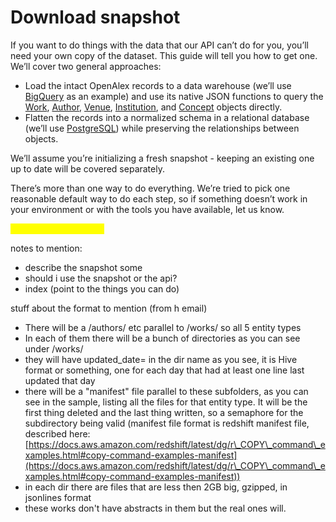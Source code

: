 # Download snapshot

If you want to do things with the data that our API can’t do for you, you’ll need your own copy of the dataset. This guide will tell you how to get one. We’ll cover two general approaches:

* Load the intact OpenAlex records to a data warehouse (we’ll use [BigQuery](https://cloud.google.com/bigquery) as an example) and use its native JSON functions to query the [Work](https://app.gitbook.com/o/q9WAeozYo93Avo9VPiOf/s/Sj6S26Opvy3KVj3QQGMc/about-the-data/work), [Author](https://app.gitbook.com/o/q9WAeozYo93Avo9VPiOf/s/Sj6S26Opvy3KVj3QQGMc/about-the-data/author), [Venue](https://app.gitbook.com/o/q9WAeozYo93Avo9VPiOf/s/Sj6S26Opvy3KVj3QQGMc/about-the-data/venue), [Institution](https://app.gitbook.com/o/q9WAeozYo93Avo9VPiOf/s/Sj6S26Opvy3KVj3QQGMc/about-the-data/institution), and [Concept](https://app.gitbook.com/o/q9WAeozYo93Avo9VPiOf/s/Sj6S26Opvy3KVj3QQGMc/about-the-data/concept) objects directly.
* Flatten the records into a normalized schema in a relational database (we’ll use [PostgreSQL](https://www.postgresql.org)) while preserving the relationships between objects.

We’ll assume you’re initializing a fresh snapshot - keeping an existing one up to date will be covered separately.

There’s more than one way to do everything. We’re tried to pick one reasonable default way to do each step, so if something doesn’t work in your environment or with the tools you have available, let us know.





<mark style="color:yellow;">vvv old notes here vvv</mark>

notes to mention:

* describe the snapshot some
* should i use the snapshot or the api?
* index (point to the things you can do)

stuff about the format to mention (from h email)

* There will be a /authors/ etc parallel to /works/ so all 5 entity types
* In each of them there will be a bunch of directories as you can see under /works/
* they will have updated\_date= in the dir name as you see, it is Hive format or something, one for each day that had at least one line last updated that day
* there will be a "manifest" file parallel to these subfolders, as you can see in the sample, listing all the files for that entity type.  It will be the first thing deleted and the last thing written, so a semaphore for the subdirectory being valid (manifest file format is redshift manifest file, described here:[https://docs.aws.amazon.com/redshift/latest/dg/r\_COPY\_command\_examples.html#copy-command-examples-manifest](https://docs.aws.amazon.com/redshift/latest/dg/r\_COPY\_command\_examples.html#copy-command-examples-manifest))
* in each dir there are files that are less then 2GB big, gzipped, in jsonlines format&#x20;
* these works don't have abstracts in them but the real ones will.
